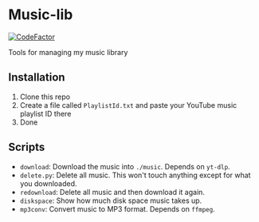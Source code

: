 # Music-lib

[![CodeFactor](https://www.codefactor.io/repository/github/iammoltony/music-lib/badge)](https://www.codefactor.io/repository/github/iammoltony/music-lib)

Tools for managing my music library

## Installation

1. Clone this repo
1. Create a file called `PlaylistId.txt` and paste your YouTube music playlist ID there
1. Done

## Scripts

- `download`: Download the music into `./music`. Depends on `yt-dlp`.
- `delete.py`: Delete all music. This won't touch anything except for what you downloaded.
- `redownload`: Delete all music and then download it again.
- `diskspace`: Show how much disk space music takes up.
- `mp3conv`: Convert music to MP3 format. Depends on `ffmpeg`.
